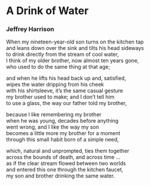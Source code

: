 # A Drink of Water  
  
### Jeffrey Harrison  
  
When my nineteen-year-old son turns on the kitchen tap  
and leans down over the sink and tilts his head sideways  
to drink directly from the stream of cool water,  
I think of my older brother, now almost ten years gone,  
who used to do the same thing at that age;  
  
and when he lifts his head back up and, satisfied,  
wipes the water dripping from his cheek  
with his shirtsleeve, it’s the same casual gesture  
my brother used to make; and I don’t tell him  
to use a glass, the way our father told my brother,  
  
because I like remembering my brother  
when he was young, decades before anything  
went wrong, and I like the way my son  
becomes a little more my brother for a moment  
through this small habit born of a simple need,  
  
which, natural and unprompted, ties them together  
across the bounds of death, and across time …  
as if the clear stream flowed between two worlds  
and entered this one through the kitchen faucet,  
my son and brother drinking the same water.  
  
